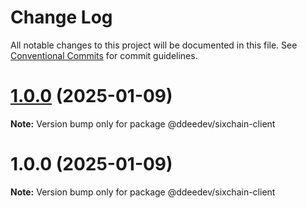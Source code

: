 # Change Log

All notable changes to this project will be documented in this file.
See [Conventional Commits](https://conventionalcommits.org) for commit guidelines.

# [1.0.0](https://github.com/thesixnetwork/sixchain-sdk/compare/@ddeedev/sixchain-client@1.0.0...@ddeedev/sixchain-client@1.0.0) (2025-01-09)

**Note:** Version bump only for package @ddeedev/sixchain-client





# 1.0.0 (2025-01-09)

**Note:** Version bump only for package @ddeedev/sixchain-client
